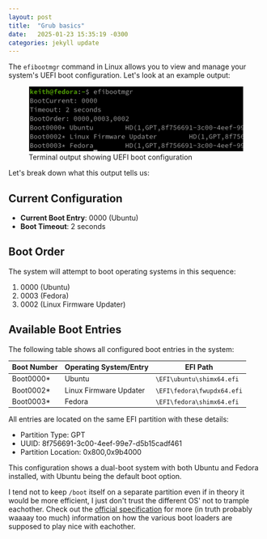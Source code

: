 ```yaml
---
layout: post
title:  "Grub basics"
date:   2025-01-23 15:35:19 -0300
categories: jekyll update
---
```


The `efibootmgr` command in Linux allows you to view and manage your system's UEFI boot configuration. Let's look at an example output:

<figure>
  <img src="/assets/images/efibootmgrOut.png" alt="Output of efibootmgr command showing UEFI boot entries">
  <figcaption>Terminal output showing UEFI boot configuration</figcaption>
</figure>

Let's break down what this output tells us:

## Current Configuration
- **Current Boot Entry**: 0000 (Ubuntu)
- **Boot Timeout**: 2 seconds

## Boot Order
The system will attempt to boot operating systems in this sequence:
1. 0000 (Ubuntu)
2. 0003 (Fedora)
3. 0002 (Linux Firmware Updater)

## Available Boot Entries

The following table shows all configured boot entries in the system:

| Boot Number | Operating System/Entry    | EFI Path                    |
|-------------|---------------------------|---------------------------- |
| Boot0000*   | Ubuntu                    | `\EFI\ubuntu\shimx64.efi`   |
| Boot0002*   | Linux Firmware Updater    | `\EFI\fedora\fwupdx64.efi`  |
| Boot0003*   | Fedora                    | `\EFI\fedora\shimx64.efi`   |

All entries are located on the same EFI partition with these details:
- Partition Type: GPT
- UUID: 8f756691-3c00-4eef-99e7-d5b15cadf461
- Partition Location: 0x800,0x9b4000

This configuration shows a dual-boot system with both Ubuntu and Fedora installed, with Ubuntu being the default boot option.


I tend not to keep `/boot` itself on a separate partition even if in theory it would be more efficient, I just don't trust the different OS' not to trample eachother. Check out the [official specification][boot-loader-specs] for more (in truth probably waaaay too much) information on how the various boot loaders are supposed to play nice with eachother.

[boot-loader-specs]: https://uapi-group.org/specifications/specs/boot_loader_specification/
